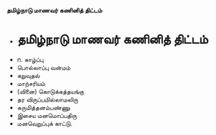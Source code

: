 **தமிழ்நாடு மாணவர் கணினித் திட்டம்**
- # தமிழ்நாடு மாணவர் கணினித் திட்டம்
- n. காழ்ப்பு
- பொல்லாப்பு வன்மம்
- கறுவுதல்
- மாற்சரியம்
- (வினை) கொடுக்கத்தயங்கு
- தர விருப்பமில்லாமலிரு
- கருமித்தனம்பண்ணு
- இசைய மனமொப்பதிரு
- மனவெறுப்புக் காட்டு.

